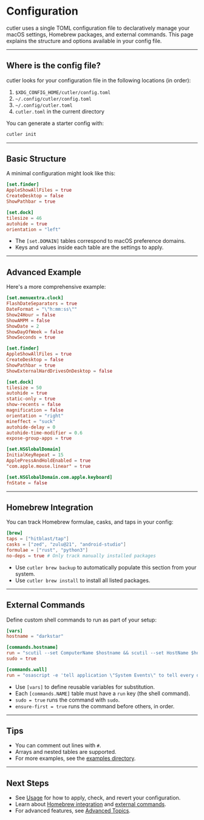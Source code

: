 # Configuration

cutler uses a single TOML configuration file to declaratively manage your macOS settings, Homebrew packages, and external commands. This page explains the structure and options available in your config file.

---

## Where is the config file?

cutler looks for your configuration file in the following locations (in order):

1. `$XDG_CONFIG_HOME/cutler/config.toml`
2. `~/.config/cutler/config.toml`
3. `~/.config/cutler.toml`
4. `cutler.toml` in the current directory

You can generate a starter config with:

```bash
cutler init
```

---

## Basic Structure

A minimal configuration might look like this:

```toml
[set.finder]
AppleShowAllFiles = true
CreateDesktop = false
ShowPathbar = true

[set.dock]
tilesize = 46
autohide = true
orientation = "left"
```

- The `[set.DOMAIN]` tables correspond to macOS preference domains.
- Keys and values inside each table are the settings to apply.

---

## Advanced Example

Here's a more comprehensive example:

```toml
[set.menuextra.clock]
FlashDateSeparators = true
DateFormat = "\"h:mm:ss\""
Show24Hour = false
ShowAMPM = false
ShowDate = 2
ShowDayOfWeek = false
ShowSeconds = true

[set.finder]
AppleShowAllFiles = true
CreateDesktop = false
ShowPathbar = true
ShowExternalHardDrivesOnDesktop = false

[set.dock]
tilesize = 50
autohide = true
static-only = true
show-recents = false
magnification = false
orientation = "right"
mineffect = "suck"
autohide-delay = 0
autohide-time-modifier = 0.6
expose-group-apps = true

[set.NSGlobalDomain]
InitialKeyRepeat = 15
ApplePressAndHoldEnabled = true
"com.apple.mouse.linear" = true

[set.NSGlobalDomain.com.apple.keyboard]
fnState = false
```

---

## Homebrew Integration

You can track Homebrew formulae, casks, and taps in your config:

```toml
[brew]
taps = ["hitblast/tap"]
casks = ["zed", "zulu@21", "android-studio"]
formulae = ["rust", "python3"]
no-deps = true # Only track manually installed packages
```

- Use `cutler brew backup` to automatically populate this section from your system.
- Use `cutler brew install` to install all listed packages.

---

## External Commands

Define custom shell commands to run as part of your setup:

```toml
[vars]
hostname = "darkstar"

[commands.hostname]
run = "scutil --set ComputerName $hostname && scutil --set HostName $hostname && scutil --set LocalHostName $hostname"
sudo = true

[commands.wall]
run = "osascript -e 'tell application \"System Events\" to tell every desktop to set picture to \"/System/Library/Desktop Pictures/Solid Colors/Black.png\" as POSIX file'"
```

- Use `[vars]` to define reusable variables for substitution.
- Each `[commands.NAME]` table must have a `run` key (the shell command).
- `sudo = true` runs the command with `sudo`.
- `ensure-first = true` runs the command before others, in order.

---

## Tips

- You can comment out lines with `#`.
- Arrays and nested tables are supported.
- For more examples, see the [examples directory](https://github.com/hitblast/cutler/tree/main/examples).

---

## Next Steps

- See [Usage](./usage.md) for how to apply, check, and revert your configuration.
- Learn about [Homebrew integration](./homebrew.md) and [external commands](./external-commands.md).
- For advanced features, see [Advanced Topics](./advanced.md).